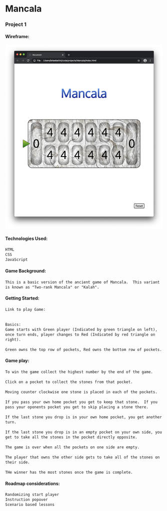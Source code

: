<h1>Mancala</h1>
<h3>Project 1</h3>



<h4>Wireframe:</h4>

![Image Description](./images/Screen_Shot.png)




<h4>Technologies Used:</h4>

	HTML
	CSS
	JavaScript




<h4>Game Background:</h4>

	This is a basic version of the ancient game of Mancala.  This variant is known as "Two-rank Mancala" or "Kalah".




<h4>Getting Started:</h4>

	Link to play Game:


	Basics:
	Game starts with Green player (Indicated by green triangle on left), once turn ends, player changes to Red (Indicated by red triangle on right).

	Green owns the top row of pockets, Red owns the bottom row of pockets.




<h4>Game play:</h4>

	To win the game collect the highest number by the end of the game.

	Click on a pocket to collect the stones from that pocket.

	Moving counter clockwise one stone is placed in each of the pockets.

	If you pass your own home pocket you get to keep that stone.  If you pass your oponents pocket you get to skip placing a stone there.

	If the last stone you drop is in your own home pocket, you get another turn.

	If the last stone you drop is in an empty pocket on your own side, you get to take all the stones in the pocket directly opposite.

	The game is over when all the pockets on one side are empty.

	The player that owns the other side gets to take all of the stones on their side.

	THe winner has the most stones once the game is complete.
	



<h4>Roadmap considerations:</h4>

	Randomizing start player
	Instruction popover
	Scenario based lessons
